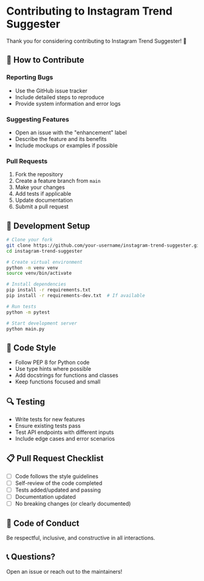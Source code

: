 # Contributing to Instagram Trend Suggester

Thank you for considering contributing to Instagram Trend Suggester! 🎉

## 🚀 How to Contribute

### Reporting Bugs
- Use the GitHub issue tracker
- Include detailed steps to reproduce
- Provide system information and error logs

### Suggesting Features
- Open an issue with the "enhancement" label
- Describe the feature and its benefits
- Include mockups or examples if possible

### Pull Requests
1. Fork the repository
2. Create a feature branch from `main`
3. Make your changes
4. Add tests if applicable
5. Update documentation
6. Submit a pull request

## 🧪 Development Setup

```bash
# Clone your fork
git clone https://github.com/your-username/instagram-trend-suggester.git
cd instagram-trend-suggester

# Create virtual environment
python -m venv venv
source venv/bin/activate

# Install dependencies
pip install -r requirements.txt
pip install -r requirements-dev.txt  # If available

# Run tests
python -m pytest

# Start development server
python main.py
```

## 📝 Code Style

- Follow PEP 8 for Python code
- Use type hints where possible
- Add docstrings for functions and classes
- Keep functions focused and small

## 🔍 Testing

- Write tests for new features
- Ensure existing tests pass
- Test API endpoints with different inputs
- Include edge cases and error scenarios

## 📋 Pull Request Checklist

- [ ] Code follows the style guidelines
- [ ] Self-review of the code completed
- [ ] Tests added/updated and passing
- [ ] Documentation updated
- [ ] No breaking changes (or clearly documented)

## 🤝 Code of Conduct

Be respectful, inclusive, and constructive in all interactions.

## 📞 Questions?

Open an issue or reach out to the maintainers!
